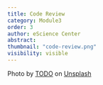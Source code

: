 ```yaml
---
title: Code Review 
category: Module3
order: 3
author: eScience Center
abstract: 
thumbnail: "code-review.png"
visibility: visible
---
```



Photo by <a href="">TODO</a> on <a href="https://csharp-station.com/Tutorial/CSharp/Lesson19">Unsplash</a>
  
  
